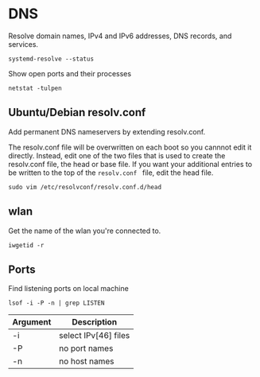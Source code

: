 # DNS

Resolve domain names, IPv4 and IPv6 addresses, DNS records, and services.

```shell
systemd-resolve --status
```


Show open ports and their processes

```shell
netstat -tulpen
```


## Ubuntu/Debian resolv.conf

Add permanent DNS nameservers by extending resolv.conf.

The resolv.conf file will be overwritten on each boot so you cannnot edit it directly.
Instead, edit one of the two files that is used to create the resolv.conf file, the head or base file.
If you want your additional entries to be written to the top of the `resolv.conf ` file, edit the head file.


```shell
sudo vim /etc/resolvconf/resolv.conf.d/head
```

## wlan

Get the name of the wlan you're connected to.

```shell
iwgetid -r
```
## Ports 

Find listening ports on local machine 

```shell
lsof -i -P -n | grep LISTEN
```

Argument | Description
--------- | ----------- 
-i | select IPv[46] files 
-P | no port names 
-n | no host names
